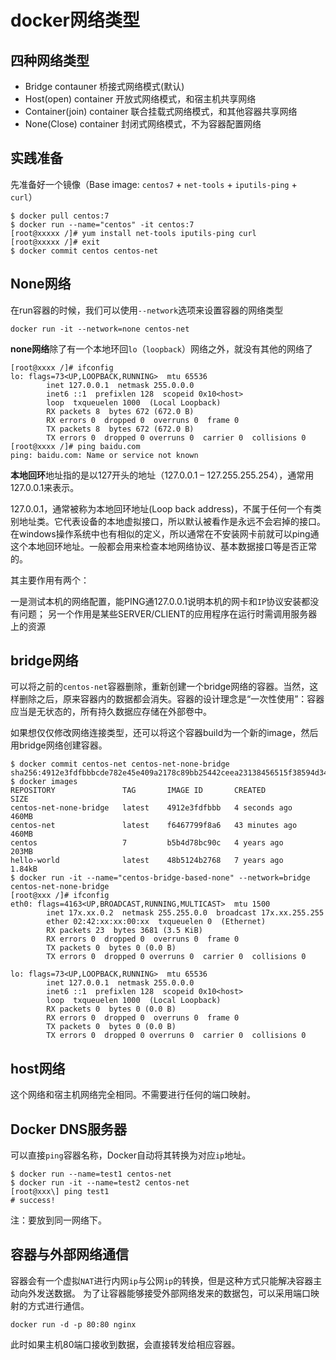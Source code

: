 # docker网络类型

## 四种网络类型

- Bridge contauner  桥接式网络模式(默认)
-  Host(open) container  开放式网络模式，和宿主机共享网络
-  Container(join) container  联合挂载式网络模式，和其他容器共享网络
-  None(Close) container  封闭式网络模式，不为容器配置网络



## 实践准备

先准备好一个镜像（Base image: `centos7` + `net-tools` + `iputils-ping` +  `curl`）

```shell
$ docker pull centos:7
$ docker run --name="centos" -it centos:7
[root@xxxxx /]# yum install net-tools iputils-ping curl
[root@xxxxx /]# exit
$ docker commit centos centos-net
```



## None网络

在run容器的时候，我们可以使用`--network`选项来设置容器的网络类型

```shell
docker run -it --network=none centos-net
```

**none网络**除了有一个本地环回`lo`（`loopback`）网络之外，就没有其他的网络了

```shell
[root@xxxx /]# ifconfig
lo: flags=73<UP,LOOPBACK,RUNNING>  mtu 65536
        inet 127.0.0.1  netmask 255.0.0.0
        inet6 ::1  prefixlen 128  scopeid 0x10<host>
        loop  txqueuelen 1000  (Local Loopback)
        RX packets 8  bytes 672 (672.0 B)
        RX errors 0  dropped 0  overruns 0  frame 0
        TX packets 8  bytes 672 (672.0 B)
        TX errors 0  dropped 0 overruns 0  carrier 0  collisions 0
[root@xxxx /]# ping baidu.com
ping: baidu.com: Name or service not known
```

**本地回环**地址指的是以127开头的地址（127.0.0.1 – 127.255.255.254），通常用127.0.0.1来表示。

127.0.0.1，通常被称为本地回环地址(Loop back address)，不属于任何一个有类别地址类。它代表设备的本地虚拟接口，所以默认被看作是永远不会宕掉的接口。在windows操作系统中也有相似的定义，所以通常在不安装网卡前就可以ping通这个本地回环地址。一般都会用来检查本地网络协议、基本数据接口等是否正常的。

其主要作用有两个：

一是测试本机的网络配置，能PING通127.0.0.1说明本机的网卡和`IP`协议安装都没有问题；
另一个作用是某些SERVER/CLIENT的应用程序在运行时需调用服务器上的资源



## bridge网络

可以将之前的`centos-net`容器删除，重新创建一个bridge网络的容器。当然，这样删除之后，原来容器内的数据都会消失。容器的设计理念是“一次性使用”：容器应当是无状态的，所有持久数据应存储在外部卷中。

如果想仅仅修改网络连接类型，还可以将这个容器build为一个新的image，然后用bridge网络创建容器。

```shell
$ docker commit centos-net centos-net-none-bridge
sha256:4912e3fdfbbbcde782e45e409a2178c89bb25442ceea23138456515f38594d34
$ docker images
REPOSITORY               TAG       IMAGE ID       CREATED          SIZE
centos-net-none-bridge   latest    4912e3fdfbbb   4 seconds ago    460MB
centos-net               latest    f6467799f8a6   43 minutes ago   460MB
centos                   7         b5b4d78bc90c   4 years ago      203MB
hello-world              latest    48b5124b2768   7 years ago      1.84kB
$ docker run -it --name="centos-bridge-based-none" --network=bridge centos-net-none-bridge
[root@xxx /]# ifconfig
eth0: flags=4163<UP,BROADCAST,RUNNING,MULTICAST>  mtu 1500
        inet 17x.xx.0.2  netmask 255.255.0.0  broadcast 17x.xx.255.255
        ether 02:42:xx:xx:00:xx  txqueuelen 0  (Ethernet)
        RX packets 23  bytes 3681 (3.5 KiB)
        RX errors 0  dropped 0  overruns 0  frame 0
        TX packets 0  bytes 0 (0.0 B)
        TX errors 0  dropped 0 overruns 0  carrier 0  collisions 0

lo: flags=73<UP,LOOPBACK,RUNNING>  mtu 65536
        inet 127.0.0.1  netmask 255.0.0.0
        inet6 ::1  prefixlen 128  scopeid 0x10<host>
        loop  txqueuelen 1000  (Local Loopback)
        RX packets 0  bytes 0 (0.0 B)
        RX errors 0  dropped 0  overruns 0  frame 0
        TX packets 0  bytes 0 (0.0 B)
        TX errors 0  dropped 0 overruns 0  carrier 0  collisions 0

```



## host网络

这个网络和宿主机网络完全相同。不需要进行任何的端口映射。


## Docker DNS服务器

可以直接`ping`容器名称，Docker自动将其转换为对应`ip`地址。
```shell
$ docker run --name=test1 centos-net
$ docker run -it --name=test2 centos-net
[root@xxx\] ping test1
# success!
```
注：要放到同一网络下。


## 容器与外部网络通信

容器会有一个虚拟`NAT`进行内网`ip`与公网`ip`的转换，但是这种方式只能解决容器主动向外发送数据。
为了让容器能够接受外部网络发来的数据包，可以采用端口映射的方式进行通信。

```shell
docker run -d -p 80:80 nginx
```

此时如果主机80端口接收到数据，会直接转发给相应容器。
